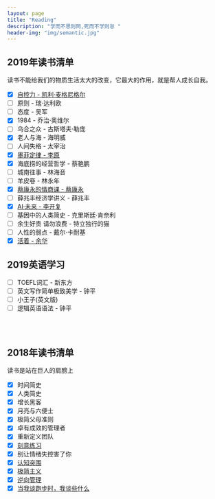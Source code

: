 ```yaml
---
layout: page
title: "Reading"
description: "学而不思则罔,死而不学则怠 "
header-img: "img/semantic.jpg"
---
```



## 2019年读书清单

读书不能给我们的物质生活太大的改变，它最大的作用，就是帮人成长自我。  

- [x] [自控力 - 凯利·麦格尼格尔](/studynotes/2019/01/16/WillPower/)
- [ ] 原则 - 瑞·达利欧
- [ ] 态度 - 吴军
- [x] 1984 - 乔治·奥维尔
- [ ] 乌合之众 - 古斯塔夫·勒庞
- [x] 老人与海 - 海明威
- [ ] 人间失格 - 太宰治
- [x] [墨菲定律 - 李原](/studynotes/2019/03/23/ReadingGrowth/)
- [x] 海底捞的经营哲学 - 蔡艳鹏
- [ ] 城南往事 - 林海音
- [ ] 羊皮卷 - 林永年
- [x] [蔡康永的情商课 - 蔡康永](/studynotes/2019/03/16/EqbyCKY/)
- [ ] 薛兆丰经济学讲义 - 薛兆丰 
- [x] [AI·未来 - 李开复](/studynotes/2019/02/18/AISuperpowers/)
- [ ] 基因中的人类简史 - 克里斯廷·肯奈利
- [ ] 余生好贵 请勿浪费 - 特立独行的猫
- [ ] 人性的弱点 - 戴尔·卡耐基
- [x] [活着 - 余华](/studynotes/2019/02/25/ToLive/)

## 2019英语学习
- [ ] TOEFL词汇 - 新东方
- [ ] 英文写作简单极致美学 - 钟平
- [ ] 小王子(英文版)
- [ ] 逻辑英语语法 - 钟平

<br/><br/>
## 2018年读书清单

读书是站在巨人的肩膀上  

- [x] 时间简史
- [x] 人类简史
- [x] 增长黑客
- [x] 月亮与六便士
- [x] 极简父母准则
- [x] 卓有成效的管理者
- [x] 重新定义团队
- [x] [刻意练习](/studynotes/2018/08/30/Deliberately/)
- [x] 别让情绪失控害了你
- [x] [认知突围](/studynotes/2018/10/05/UpThinking/)
- [x] [极简主义](/studynotes/2018/09/08/WorkSimply/)
- [x] [逆向管理](/studynotes/2018/09/27/ActLikeAeader/)
- [x] [当我谈跑步时，我谈些什么](/studynotes/2018/11/17/TalkAboutRunning/)